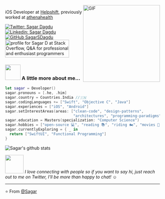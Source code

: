 <img align="right" alt="GIF" src="https://media.giphy.com/media/1SvtUkj2T6122rQ7oX/giphy.gif" width="250"/>
<p>iOS Developer at <a href="https://www.helpshift.com">Helpshift</a>, previously worked at <a href="https://www.athenahealth.com">athenahealth</a></p>

[![Twitter: Sagar Dagdu](https://img.shields.io/twitter/follow/Sagar?style=social)](https://twitter.com/SDagdu)
[![Linkedin: Sagar Dagdu](https://img.shields.io/badge/-sagardagdu-blue?style=flat-square&logo=Linkedin&logoColor=white&link=https://www.linkedin.com/in/sagardagdu/)](https://www.linkedin.com/in/sagardagdu/)
[![GitHub SagarSDagdu](https://img.shields.io/github/followers/SagarSDagdu?label=follow&style=social)](https://github.com/SagarSDagdu/)
<br>
<a href="https://stackoverflow.com/users/3825788/sagar-d"><img src="https://stackoverflow.com/users/flair/3825788.png" width="208" height="58" alt="profile for Sagar D at Stack Overflow, Q&amp;A for professional and enthusiast programmers" title="profile for Sagar D at Stack Overflow, Q&amp;A for professional and enthusiast programmers"></a>


### <img src="https://media.giphy.com/media/VgCDAzcKvsR6OM0uWg/giphy.gif" width="50"> A little more about me...  

```swift
let sagar = Developer()
sagar.pronouns = [.he, .him]
sagar.country = Countries.India //🇮🇳
sagar.codingLanguages += ["Swift", "Objective C", "Java"]
sagar.experiences = ["iOS", "Android"]
sagar.setInterestAreas(areas: ["clean-code", "design-patterns", 
                               "architectures", "programming-paradigms"])
sagar.education = Masters(specialization: "Computer Science")
sagar.hobbies = ["open-source 💻", "reading 📚", "riding 🏍", "movies 🍿"]
sagar.currentlyExploring = { _ in
  return ["SwiftUI", "Functional Programming"]
}
```
![Sagar's github stats](https://github-readme-stats.vercel.app/api?username=SagarSDagdu&show_icons=true&hide_border=true)

<img src="https://media.giphy.com/media/LnQjpWaON8nhr21vNW/giphy.gif" width="60">
<em>I love connecting with people so if you want to say hi, just reach out to me on Twitter, I'll be more than happy to chat! ☺️ </em>

---

⭐️ From [@Sagar](https://github.com/SagarSDagdu/)
